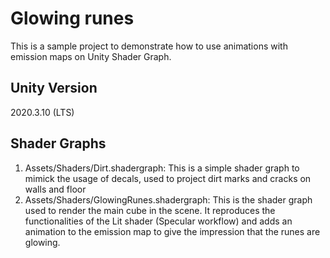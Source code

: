 # Glowing runes

This is a sample project to demonstrate how to use animations with emission maps on Unity Shader Graph.

## Unity Version
2020.3.10 (LTS)

## Shader Graphs

1. Assets/Shaders/Dirt.shadergraph: This is a simple shader graph to mimick the usage of decals, used to project dirt marks and cracks on walls and floor
2. Assets/Shaders/GlowingRunes.shadergraph: This is the shader graph used to render the main cube in the scene. It reproduces the functionalities of the Lit shader (Specular workflow) and adds an animation to the emission map to give the impression that the runes are glowing.

